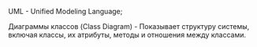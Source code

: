 UML - Unified Modeling Language;

Диаграммы классов (Class Diagram) - Показывает структуру системы, включая классы, их атрибуты, методы и отношения между классами.

